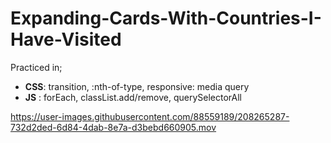 # Expanding-Cards-With-Countries-I-Have-Visited
Practiced in;
   *  __CSS__: transition, :nth-of-type, responsive: media query
   *  __JS__ : forEach, classList.add/remove, querySelectorAll

https://user-images.githubusercontent.com/88559189/208265287-732d2ded-6d84-4dab-8e7a-d3bebd660905.mov

